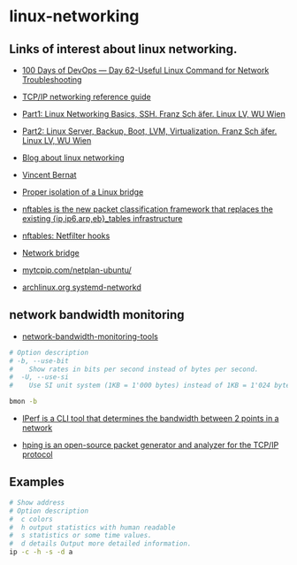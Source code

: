 # linux-networking


## Links of interest about linux networking.

- [100 Days of DevOps — Day 62-Useful Linux Command for Network Troubleshooting](https://medium.com/@devopslearning/100-days-of-devops-day-62-useful-linux-command-for-network-troubleshooting-920430a2f75f)
- [TCP/IP networking reference guide](http://www.penguintutor.com/linux/basic-network-reference)
- [Part1:  Linux Networking Basics, SSH. Franz Sch ̈afer. Linux LV, WU Wien](http://mond.at/cd/part1.pdf)
- [Part2:  Linux Server, Backup, Boot, LVM, Virtualization. Franz Sch ̈afer. Linux LV, WU Wien](http://mond.at/cd/part2.pdf)

- [Blog about linux networking](https://vincent.bernat.ch/en/blog)
- [Vincent Bernat](https://github.com/vincentbernat)
- [Proper isolation of a Linux bridge](https://vincent.bernat.ch/en/blog/2017-linux-bridge-isolation)

- [nftables is the new packet classification framework that replaces the existing {ip,ip6,arp,eb}_tables infrastructure](https://wiki.nftables.org/wiki-nftables/index.php/Main_Page)
- [nftables: Netfilter hooks](https://wiki.nftables.org/wiki-nftables/index.php/Netfilter_hooks)

- [Network bridge](https://wiki.archlinux.org/index.php/Network_bridge)

- [mytcpip.com/netplan-ubuntu/](https://mytcpip.com/netplan-ubuntu/)

- [archlinux.org systemd-networkd](https://wiki.archlinux.org/title/systemd-networkd)

## network bandwidth monitoring
- [network-bandwidth-monitoring-tools](https://www.tecmint.com/linux-network-bandwidth-monitoring-tools/)

```bash
# Option description
# -b, --use-bit
#    Show rates in bits per second instead of bytes per second. 
#  -U, --use-si
#    Use SI unit system (1KB = 1'000 bytes) instead of 1KB = 1'024 bytes.

bmon -b
```

- [IPerf is a CLI tool that determines the bandwidth between 2 points in a network](https://github.com/scc365/guide-network-testing/blob/main/iperf/IPERF.md)

- [hping is an open-source packet generator and analyzer for the TCP/IP protocol](https://en.wikipedia.org/wiki/Hping)



## Examples

```bash
# Show address
# Option description
#  c colors
#  h output statistics with human readable
#  s statistics or some time values.
#  d details Output more detailed information.
ip -c -h -s -d a
```
